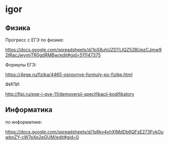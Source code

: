 # igor


## Физика

Прогресс с ЕГЭ по физике:

https://docs.google.com/spreadsheets/d/1pS8uhUZDTLIQZ52BUezCJmw92tRacJwymjTR0gdRMBw/edit#gid=511147375


Формулы ЕГЭ:

https://4ege.ru/fizika/4465-osnovnye-formuly-po-fizike.html


ФИПИ:

http://fipi.ru/ege-i-gve-11/demoversii-specifikacii-kodifikatory


## Информатика

по информатике:

https://docs.google.com/spreadsheets/d/1s6kv4xhXIMdDb6QFsE273FvkOuwbnZY-cW7pXe2eGUM/edit#gid=0
